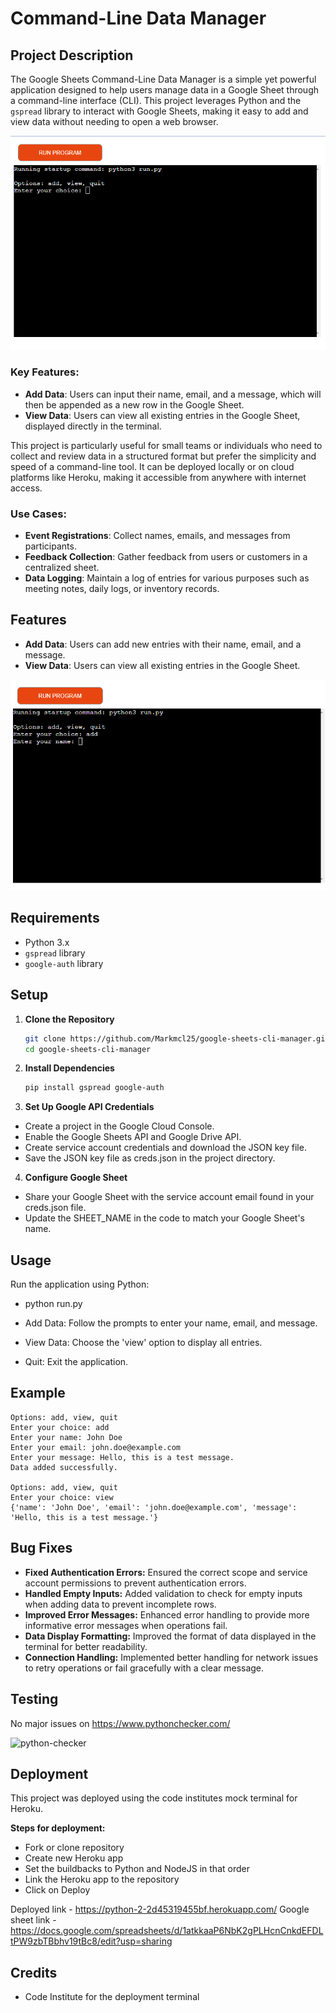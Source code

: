 # Command-Line Data Manager


## Project Description

The Google Sheets Command-Line Data Manager is a simple yet powerful application designed to help users manage data in a Google Sheet through a command-line interface (CLI). This project leverages Python and the `gspread` library to interact with Google Sheets, making it easy to add and view data without needing to open a web browser.

![python-readme1.png](images/python-readme1.png)

### Key Features:
- **Add Data**: Users can input their name, email, and a message, which will then be appended as a new row in the Google Sheet.
- **View Data**: Users can view all existing entries in the Google Sheet, displayed directly in the terminal.

This project is particularly useful for small teams or individuals who need to collect and review data in a structured format but prefer the simplicity and speed of a command-line tool. It can be deployed locally or on cloud platforms like Heroku, making it accessible from anywhere with internet access.

### Use Cases:
- **Event Registrations**: Collect names, emails, and messages from participants.
- **Feedback Collection**: Gather feedback from users or customers in a centralized sheet.
- **Data Logging**: Maintain a log of entries for various purposes such as meeting notes, daily logs, or inventory records.


## Features

- **Add Data**: Users can add new entries with their name, email, and a message.
- **View Data**: Users can view all existing entries in the Google Sheet.

![python-readme2](images/python-readme2.png)

## Requirements

- Python 3.x
- `gspread` library
- `google-auth` library

## Setup

1. **Clone the Repository**

   ```bash
   git clone https://github.com/Markmcl25/google-sheets-cli-manager.git
   cd google-sheets-cli-manager

2. **Install Dependencies**

    ```bash  
    pip install gspread google-auth

3.  **Set Up Google API Credentials**   

- Create a project in the Google Cloud Console.
- Enable the Google Sheets API and Google Drive API.
- Create service account credentials and download the JSON key file.
- Save the JSON key file as creds.json in the project directory.

4.  **Configure Google Sheet**

- Share your Google Sheet with the service account email found in your creds.json file.
- Update the SHEET_NAME in the code to match your Google Sheet's name.

## Usage

Run the application using Python:
- python run.py

- Add Data: Follow the prompts to enter your name, email, and message.
- View Data: Choose the 'view' option to display all entries.
- Quit: Exit the application.

## Example

````
Options: add, view, quit
Enter your choice: add
Enter your name: John Doe
Enter your email: john.doe@example.com
Enter your message: Hello, this is a test message.
Data added successfully.

Options: add, view, quit
Enter your choice: view
{'name': 'John Doe', 'email': 'john.doe@example.com', 'message': 'Hello, this is a test message.'}
````

## Bug Fixes

- **Fixed Authentication Errors:** Ensured the correct scope and service account permissions to prevent authentication errors.
- **Handled Empty Inputs:** Added validation to check for empty inputs when adding data to prevent incomplete rows.
- **Improved Error Messages:** Enhanced error handling to provide more informative error messages when operations fail.
- **Data Display Formatting:** Improved the format of data displayed in the terminal for better readability.
- **Connection Handling:** Implemented better handling for network issues to retry operations or fail gracefully with a clear message.


## Testing

No major issues on https://www.pythonchecker.com/

![python-checker](images/python-checker.png)


## Deployment

This project was deployed using the code institutes mock terminal for Heroku.

**Steps for deployment:**

- Fork or clone repository
- Create new Heroku app
- Set the buildbacks to Python and NodeJS in that order
- Link the Heroku app to the repository
- Click on Deploy

Deployed link - https://python-2-2d45319455bf.herokuapp.com/
Google sheet link - https://docs.google.com/spreadsheets/d/1atkkaaP6NbK2gPLHcnCnkdEFDLtPW9zbTBbhv19tBc8/edit?usp=sharing

## Credits

- Code Institute for the deployment terminal



